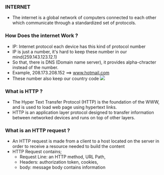 ### INTERNET
* The internet is a global network of computers connected to each other which communicate through a standardized set of protocols.

### How Does the internet Work ?
* IP: Internet protocol each device has this kind of protocol number
* IP is just a number, it's hard to keep these number in our mind(259.143.123.12.1)
* So that, there is DNS (Domain name server), it provides alpha-chracter instead of the number.
* Example, 208.173.208.152 ==> www.hotmail.com
* These number also keep our country code 
![](https://www.sistrix.com/wp-content/uploads/2020/09/dns-lookups.svg)

### What is HTTP ?
* The Hyper Text Transfer Protocol (HTTP) is the foundation of the WWW, and is used to load web page using hypertext links.
* HTTP is an application layer protocol designed to transfer information between networked devices and runs on top of other layers.

### What is  an HTTP request ?
* An HTTP request is made from a client to a host located on the server in order to receive a resource needed to build the content
* HTTP Request contains;
    * Request Line: an HTTP method, URL Path, 
    * Headers: authorization token, cookies, 
    * body: message body contains information